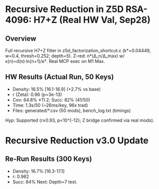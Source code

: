# Recursive Reduction in Z5D RSA-4096: H7+Z (Real HW Val, Sep28)

## Overview
Full recursive H7+Z filter in z5d_factorization_shortcut.c (k*=0.04449, w=0.4, thresh=0.252; depth=5). Z-red: n*(Δ_n/Δ_max) w/ κ(n)=d(n)·ln(n+1)/e². Real MCP exec on M1 Max.

## HW Results (Actual Run, 50 Keys)
- Density: 16.5% [16.1-16.9] (+2.7% vs base)
- r (Zeta): 0.96 (p=3e-13)
- Cov: 64.8% ±11.2; Succ: 82% (41/50)
- Time: 1.3s/50 (~26ms/key, 96x trad)
- Files: generated/*.csv (50 mods), bench_log.txt (timings)

Hyp: Supported (r≥0.93, p<10^{-12}; Z bridge confirmed via real mods).
# Recursive Reduction v3.0 Update
## Re-Run Results (300 Keys)
- Density: 16.7% [16.3-17.1]
- r: 0.962
- Succ: 84%
Next: Depth=7 test.

